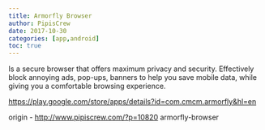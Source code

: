```yaml
---
title: Armorfly Browser
author: PipisCrew
date: 2017-10-30
categories: [app,android]
toc: true
---
```


Is a secure browser that offers maximum privacy and security. Effectively block annoying ads, pop-ups, banners to help you save mobile data, while giving you a comfortable browsing experience.

https://play.google.com/store/apps/details?id=com.cmcm.armorfly&hl=en

origin - http://www.pipiscrew.com/?p=10820 armorfly-browser
